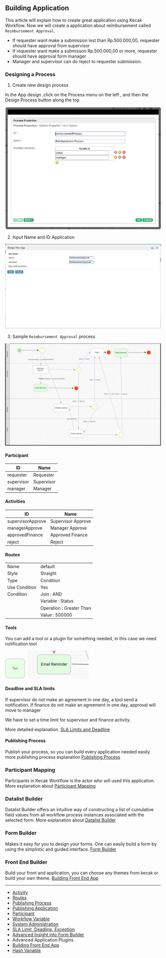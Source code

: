 
## Building Application 

This article will explain how to create great application using Kecak Workflow. Now we will create a application about reimbursement called `Reimbursement Approval`.

- If requester want make a submission lest than Rp.500.000,00, requester should have approval from supervisor 
- If requester want make a submisson Rp.500.000,00 or more, requester should have approval form manager
- Manager and supervisor can do reject to requester submission.

### Designing a Process
1. Create new design process 

In the App design ,click on the Process menu on the left , and then the Design Process button along the top 

<img src = "https://raw.githubusercontent.com/kinnara-digital-studio/kecak-workflow/master/docs/assets/buildingApplication-createNewDesign.png" alt="buildingApplication-createNewDesign" />

2. Input Name and ID Application

<img src = "https://raw.githubusercontent.com/kinnara-digital-studio/kecak-workflow/master/docs/assets/buildingApplication-NameId.png" alt="buildingApplication-NameId" />

3. Sample `Reimbursement Approval` process 

<img src = "https://raw.githubusercontent.com/kinnara-digital-studio/kecak-workflow/master/docs/assets/buildingApplication-designProcess.png" alt="buildingApplication-designProcess" />

#### Participant

| ID | Name |
|---|---|
| requester | Requester |
| supervisor | Supervisor |
| manager |	Manager |

#### Activities

| ID | Name |
|---|---|
| supervisorApprove | Supervisor Approve |
| managerApprove | Manager Approve |
| approvedFinance|	Approved Finance |
| reject | Reject |

#### Routes

|  |  |
|---|---|
| Name | default |
| Style | Straight |
| Type | Condition |
| Use Condition | Yes |
| Condition | Join : AND |
|  | Variable : Status |
|  | Operation : Greater Than |
|  | Value : 500000 |


#### Tools 

You can add a tool or a plugin for something needed, in this case we need notification tool 

<img src = "https://raw.githubusercontent.com/kinnara-digital-studio/kecak-workflow/master/docs/assets/buildingApplication-deadlineTools.png" alt="buildingApplication-deadlineTools" />

<img src = "https://raw.githubusercontent.com/kinnara-digital-studio/kecak-workflow/master/docs/assets/buildingApplication-deadlineTools1.png" alt="buildingApplication-deadlineTools1" />

#### Deadline and SLA limits 

If supervisor do not make an agreement in one day, a tool send a notification. If finance do not  make an agreement in one day, approval will move to manager 

We have to set a time limit for supervisor and finance activity.

More detailed explanation. [SLA Limits and Deadline](buildingApplication_deadline.md)

#### Publishing Process

Publish your process, so you can build every application needed easily. more publishing process explanation [Publishing Process](buildingPlugins_Process)

### Participant Mapping

Participants in Kecak Workflow is the actor who will used this application. More explanation about [Participant Mapping](buildingPlugins_Participant.md)

### Datalist Builder

Datalist Builder offers an intuitive way of constructing a list of cumulative field values from all workflow process instances associated with the selected form. More explanation about [Datalist Builder]() 

### Form Builder 

Makes it easy for you to design your forms. One can easily build a form by using the simplistic and guided interface. [Form Builder](buildingApplication_FormBuilder.md)

### Front End Builder

Build your front and application, you can choose any themes from kecak or build your own theme. [Building Front End App](buildingAplication_BuildingFrontEnd.md)



----
- [Activity](https://kinnara-digital-studio.github.io/kecak-workflow/#/buildingPlugins_Activities)
- [Routes](https://kinnara-digital-studio.github.io/kecak-workflow/#/buildingPlugins_Routes)
- [Publishing Process](https://kinnara-digital-studio.github.io/kecak-workflow/#/buildingPlugins_PublishingProcess)
- [Publishing Application](https://kinnara-digital-studio.github.io/kecak-workflow/#/buildingPlugins_PublishingApps)
- [Participant](https://kinnara-digital-studio.github.io/kecak-workflow/#/buildingPlugins_Participant)
- [Workflow Variable](https://kinnara-digital-studio.github.io/kecak-workflow/#/buildingPlugins_WorkflowVariable)
- [System Administration](https://kinnara-digital-studio.github.io/kecak-workflow/#/buildingApplication_MonitorApps)
- [SLA Limit, Deadline, Exception](https://kinnara-digital-studio.github.io/kecak-workflow/#/buildingApplication_deadline)
- [Advanced Insight into Form Builder](https://kinnara-digital-studio.github.io/kecak-workflow/#/buildingApplication_FormBuilder) 
- Advanced Application Plugins
- [Building Front End App](https://kinnara-digital-studio.github.io/kecak-workflow/#/buildingAplication_BuildingFrontEnd)
- [Hash Variable](https://kinnara-digital-studio.github.io/kecak-workflow/#/buildingAplication_HashVariable)
